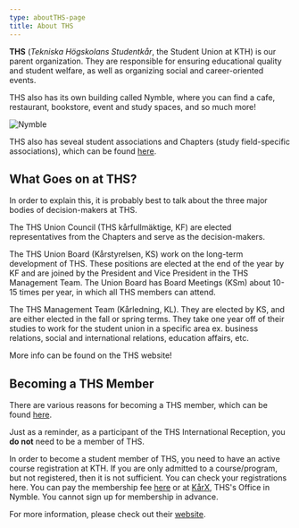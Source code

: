 ```yaml
---
type: aboutTHS-page
title: About THS
---
```

**THS** (_Tekniska Högskolans Studentkår_, the Student Union at KTH) is our parent organization. They are responsible for ensuring educational quality and student welfare, as well as organizing social and career-oriented events. 

THS also has its own building called Nymble, where you can find a cafe, restaurant, bookstore, event and study spaces, and so much more! 

![](/./nymble.jpeg "Nymble")

THS also has seveal student associations and Chapters (study field-specific associations), which can be found [here](https://ths.kth.se/en/list). 

## What Goes on at THS?

In order to explain this, it is probably best to talk about the three major bodies of decision-makers at THS.

The THS Union Council (THS kårfullmäktige, KF) are elected representatives from the Chapters and serve as the decision-makers. 

The THS Union Board (Kårstyrelsen, KS) work on the long-term development of THS.  These positions are elected at the end of the year by  KF and are joined by the President and Vice President in the THS Management Team. The Union Board has Board Meetings (KSm) about 10-15 times per year, in which all THS members can attend. 

The THS Management Team (Kårledning, KL). They are elected by KS, and are either elected in the fall or spring terms. They take one year off of their studies to work for the student union in a specific area ex. business relations, social and international relations, education affairs, etc. 

More info can be found on the THS website!

## Becoming a THS Member

There are various reasons for becoming a THS member, which can be found [here](https://ths.kth.se/en/membership).

Just as a reminder, as a participant of the THS International Reception, you **do not** need to be a member of THS. 

In order to become a student member of THS, you need to have an active course registration at KTH. If you are only admitted to a course/program, but not registered, then it is not sufficient. You can check your registrations here. You can pay the membership fee [here](https://login.kth.se/login?service=https%3A%2F%2Fsaml-5.sys.kth.se%2Fidp%2FAuthn%2FExtCas%3Fconversation%3De2s1&entityId=https%3A%2F%2Fths.arcmember.net) or at [KårX](https://ths.kth.se/contact/student-union-office), THS's Office in Nymble. You cannot sign up for membership in advance.

For more information, please check out their [website](https://ths.kth.se/en).
